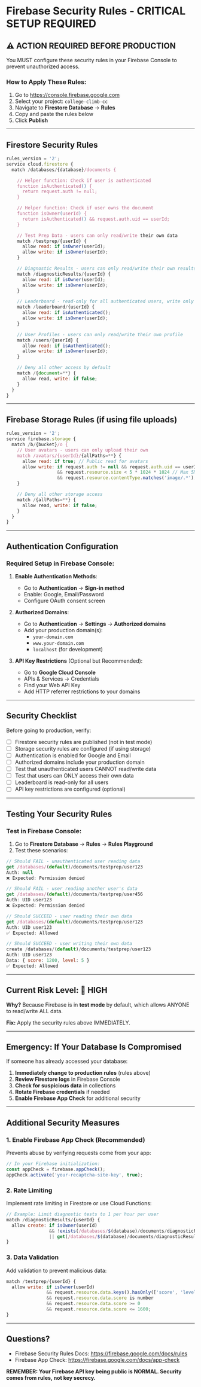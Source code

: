 # Firebase Security Rules - CRITICAL SETUP REQUIRED

## ⚠️ ACTION REQUIRED BEFORE PRODUCTION

You MUST configure these security rules in your Firebase Console to prevent unauthorized access.

### How to Apply These Rules:

1. Go to https://console.firebase.google.com
2. Select your project: `college-climb-cc`
3. Navigate to **Firestore Database** → **Rules**
4. Copy and paste the rules below
5. Click **Publish**

---

## Firestore Security Rules

```javascript
rules_version = '2';
service cloud.firestore {
  match /databases/{database}/documents {

    // Helper function: Check if user is authenticated
    function isAuthenticated() {
      return request.auth != null;
    }

    // Helper function: Check if user owns the document
    function isOwner(userId) {
      return isAuthenticated() && request.auth.uid == userId;
    }

    // Test Prep Data - users can only read/write their own data
    match /testprep/{userId} {
      allow read: if isOwner(userId);
      allow write: if isOwner(userId);
    }

    // Diagnostic Results - users can only read/write their own results
    match /diagnosticResults/{userId} {
      allow read: if isOwner(userId);
      allow write: if isOwner(userId);
    }

    // Leaderboard - read-only for all authenticated users, write only by owners
    match /leaderboard/{userId} {
      allow read: if isAuthenticated();
      allow write: if isOwner(userId);
    }

    // User Profiles - users can only read/write their own profile
    match /users/{userId} {
      allow read: if isAuthenticated();
      allow write: if isOwner(userId);
    }

    // Deny all other access by default
    match /{document=**} {
      allow read, write: if false;
    }
  }
}
```

---

## Firebase Storage Rules (if using file uploads)

```javascript
rules_version = '2';
service firebase.storage {
  match /b/{bucket}/o {
    // User avatars - users can only upload their own
    match /avatars/{userId}/{allPaths=**} {
      allow read: if true; // Public read for avatars
      allow write: if request.auth != null && request.auth.uid == userId
                   && request.resource.size < 5 * 1024 * 1024 // Max 5MB
                   && request.resource.contentType.matches('image/.*'); // Images only
    }

    // Deny all other storage access
    match /{allPaths=**} {
      allow read, write: if false;
    }
  }
}
```

---

## Authentication Configuration

### Required Setup in Firebase Console:

1. **Enable Authentication Methods**:
   - Go to **Authentication** → **Sign-in method**
   - Enable: Google, Email/Password
   - Configure OAuth consent screen

2. **Authorized Domains**:
   - Go to **Authentication** → **Settings** → **Authorized domains**
   - Add your production domain(s):
     - `your-domain.com`
     - `www.your-domain.com`
     - `localhost` (for development)

3. **API Key Restrictions** (Optional but Recommended):
   - Go to **Google Cloud Console**
   - APIs & Services → Credentials
   - Find your Web API Key
   - Add HTTP referrer restrictions to your domains

---

## Security Checklist

Before going to production, verify:

- [ ] Firestore security rules are published (not in test mode)
- [ ] Storage security rules are configured (if using storage)
- [ ] Authentication is enabled for Google and Email
- [ ] Authorized domains include your production domain
- [ ] Test that unauthenticated users CANNOT read/write data
- [ ] Test that users can ONLY access their own data
- [ ] Leaderboard is read-only for all users
- [ ] API key restrictions are configured (optional)

---

## Testing Your Security Rules

### Test in Firebase Console:

1. Go to **Firestore Database** → **Rules** → **Rules Playground**
2. Test these scenarios:

```javascript
// Should FAIL - unauthenticated user reading data
get /databases/(default)/documents/testprep/user123
Auth: null
❌ Expected: Permission denied

// Should FAIL - user reading another user's data
get /databases/(default)/documents/testprep/user456
Auth: UID user123
❌ Expected: Permission denied

// Should SUCCEED - user reading their own data
get /databases/(default)/documents/testprep/user123
Auth: UID user123
✅ Expected: Allowed

// Should SUCCEED - user writing their own data
create /databases/(default)/documents/testprep/user123
Auth: UID user123
Data: { score: 1200, level: 5 }
✅ Expected: Allowed
```

---

## Current Risk Level: 🔴 HIGH

**Why?** Because Firebase is in **test mode** by default, which allows ANYONE to read/write ALL data.

**Fix:** Apply the security rules above IMMEDIATELY.

---

## Emergency: If Your Database Is Compromised

If someone has already accessed your database:

1. **Immediately change to production rules** (rules above)
2. **Review Firestore logs** in Firebase Console
3. **Check for suspicious data** in collections
4. **Rotate Firebase credentials** if needed
5. **Enable Firebase App Check** for additional security

---

## Additional Security Measures

### 1. Enable Firebase App Check (Recommended)

Prevents abuse by verifying requests come from your app:

```javascript
// In your Firebase initialization:
const appCheck = firebase.appCheck();
appCheck.activate('your-recaptcha-site-key', true);
```

### 2. Rate Limiting

Implement rate limiting in Firestore or use Cloud Functions:

```javascript
// Example: Limit diagnostic tests to 1 per hour per user
match /diagnosticResults/{userId} {
  allow create: if isOwner(userId)
                && !exists(/databases/$(database)/documents/diagnosticResults/$(userId))
                || get(/databases/$(database)/documents/diagnosticResults/$(userId)).data.timestamp < request.time - duration.value(1, 'h');
}
```

### 3. Data Validation

Add validation to prevent malicious data:

```javascript
match /testprep/{userId} {
  allow write: if isOwner(userId)
               && request.resource.data.keys().hasOnly(['score', 'level', 'xp', 'hearts'])
               && request.resource.data.score is number
               && request.resource.data.score >= 0
               && request.resource.data.score <= 1600;
}
```

---

## Questions?

- Firebase Security Rules Docs: https://firebase.google.com/docs/rules
- Firebase App Check: https://firebase.google.com/docs/app-check

**REMEMBER: Your Firebase API key being public is NORMAL. Security comes from rules, not key secrecy.**
